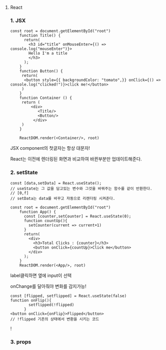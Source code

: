 1. React

   ### 1. JSX

   ```react
   const root = document.getElementById("root")
       function Title() {
         return(
           <h3 id="title" onMouseEnter={() => console.log("mouseEnter")}>
           Hello I'm a title
           </h3>
         );
       }
       function Button() {
        return(
         <button style={{ backgroundColor: "tomato",}} onClick={() => console.log("clicked!")}>click me!</button>
        ) 
       }
       function Container () {
        return (
            <div>
               <Title/>
               <Button/>
             </div>
        )   
       }
        
       ReactDOM.render(<Container/>, root)
   ```
   
   JSX component의 첫글자는 항상 대문자!
   
   React는 이전에 렌더링된 화면과 비교하여 바뀐부분만 업데이트해준다.
   
   ### 2. setState
   
   ```react
   const [data,setData] = React.useState();
   // useState는 그 값을 담고있는 변수와 그것을 바꿔주는 함수를 같이 반환한다.
   // [0,f]
   // setData는 data를 바꾸고 자동으로 리렌더링 시켜준다.
   ```
   
   ```react
   const root = document.getElementById("root")
       function App() {
         const [counter,setCounter] = React.useState(0);
         function countUp(){
           setCounter(current => current+1)
         }
         return(
           <div>
             <h3>Total Clicks : {counter}</h3>
             <button onClick={countUp}>Click me</button>
           </div>
         );
       }
       ReactDOM.render(<App/>, root)
   ```
   
   label클릭하면 옆에 input이 선택
   
   onChange를 달아줘야 변화를 감지가능!
   
   ```react
   const [flipped, setflipped] = React.useState(false)
   function onFlip(){
           setflipped(!flipped)
         }
   <button onClick={onFlip}>Flipped</button>
   // !flipped 기존의 상태에서 변환을 시키는 코드
   ```
   
   !
   
   ### 3. props
   
   ```react
   
   ```
   
   

